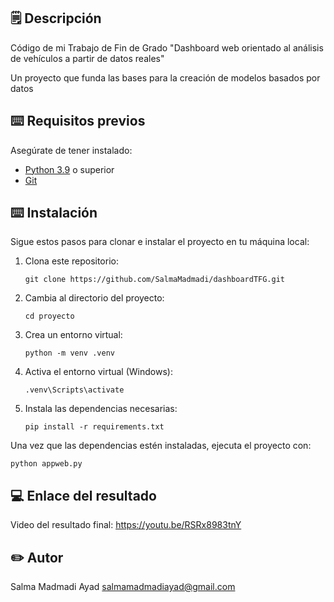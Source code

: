## 🗒️ Descripción 

Código de mi Trabajo de Fin de Grado "Dashboard web orientado al análisis de vehículos a partir de datos reales"

Un proyecto que funda las bases para la creación de modelos basados por datos

## ⌨️ Requisitos previos

Asegúrate de tener instalado:

- [Python 3.9](https://www.python.org/downloads/) o superior
- [Git](https://git-scm.com/)

## ⌨️ Instalación

Sigue estos pasos para clonar e instalar el proyecto en tu máquina local:

1. Clona este repositorio:

   `git clone https://github.com/SalmaMadmadi/dashboardTFG.git`

2. Cambia al directorio del proyecto:

    `cd proyecto`

3. Crea un entorno virtual:

    `python -m venv .venv`

4. Activa el entorno virtual (Windows):

    `.venv\Scripts\activate`

5. Instala las dependencias necesarias:

    `pip install -r requirements.txt`

Una vez que las dependencias estén instaladas, ejecuta el proyecto con:

`python appweb.py`

## 💻 Enlace del resultado 

Video del resultado final: https://youtu.be/RSRx8983tnY

## ✏️ Autor 

Salma Madmadi Ayad
salmamadmadiayad@gmail.com
